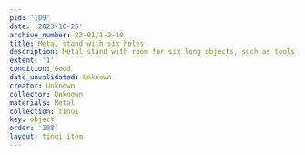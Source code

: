 ```yaml
---
pid: '109'
date: '2023-10-25'
archive_number: 23-01/1-2-10
title: Metal stand with six holes
description: Metal stand with room for six long objects, such as tools, or toothbrushes
extent: '1'
condition: Good
date_unvalidated: Unknown
creator: Unknown
collector: Unknown
materials: Metal
collection: tinui
key: object
order: '108'
layout: tinui_item
---
```

